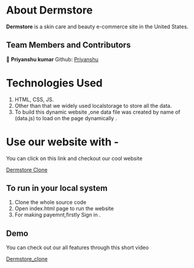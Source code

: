 # About Dermstore

**Dermstore**  is a skin care and beauty e-commerce site in the United States. 

## Team Members and Contributors

👤 **Priyanshu kumar**
Github: [Priyanshu](https://github.com/Priyanshu2455)



# Technologies Used

1. HTML, CSS, JS.
2. Other than that we widely used localstorage to store all the data.
3. To build this dynamic website ,one data file was created by name of (data.js) to load on the page dynamically .

# Use our website with - 

You can click on this link and checkout our cool website

[Dermstore Clone](https://transcendent-tapioca-213403.netlify.app)

## To run in your local system

1. Clone the whole source code
2. Open index.html page to run the website
3. For making payemnt,firstly Sign in .

## Demo

You can check out our all features through this short video

[Dermstore_clone]()


